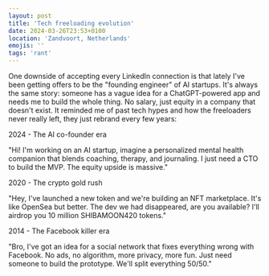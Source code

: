 ```yaml
---
layout: post
title: 'Tech freeloading evolution'
date: 2024-03-26T23:53+0100
location: 'Zandvoort, Netherlands'
emojis: ''
tags: 'rant'
---
```


One downside of accepting every LinkedIn connection is that lately I've been getting offers to be the "founding engineer" of AI startups. It's always the same story: someone has a vague idea for a ChatGPT-powered app and needs me to build the whole thing. No salary, just equity in a company that doesn't exist. It reminded me of past tech hypes and how the freeloaders never really left, they just rebrand every few years:

2024 - The AI co-founder era

"Hi! I'm working on an AI startup, imagine a personalized mental health companion that blends coaching, therapy, and journaling. I just need a CTO to build the MVP. The equity upside is massive."

2020 - The crypto gold rush

"Hey, I've launched a new token and we're building an NFT marketplace. It's like OpenSea but better. The dev we had disappeared, are you available? I'll airdrop you 10 million SHIBAMOON420 tokens."

2014 - The Facebook killer era

"Bro, I've got an idea for a social network that fixes everything wrong with Facebook. No ads, no algorithm, more privacy, more fun. Just need someone to build the prototype. We'll split everything 50/50."